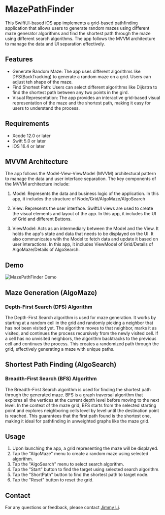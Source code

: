 # MazePathFinder

This SwiftUI-based iOS app implements a grid-based pathfinding application that allows users to generate random mazes using different maze generator algorithms and find the shortest path through the maze using different search algorithms. The app follows the MVVM architecture to manage the data and UI separation effectively.

## Features

- Generate Random Maze: The app uses different algorithms like DFS(BackTracking) to generate a random maze on a grid. Users can adjust teh shape of the maze.
- Find Shortest Path: Users can select different algorithms like Dijkstra to find the shortest path between any two points in the gird.
- Visual Representation: The app provides an interactive grid-based visual representation of the maze and the shortest path, making it easy for users to understand the process.

## Requirements

- Xcode 12.0 or later
- Swift 5.0 or later
- iOS 16.4 or later

## MVVM Architecture

The app follows the Model-View-ViewModel (MVVM) architectural pattern to manage the data and user interface separation. The key components of the MVVM architecture include:

1. Model: Represents the data and business logic of the application. In this app, it includes the structure of Node/Grid/AlgoMaze/AlgoSearch

2. View: Represents the user interface. SwiftUI views are used to create the visual elements and layout of the app. In this app, it includes the UI of Grid and different Buttons.

3. ViewModel: Acts as an intermediary between the Model and the View. It holds the app's state and data that needs to be displayed on the UI. It also communicates with the Model to fetch data and update it based on user interactions. In this app, it includes ViewModel of Grid/Details of AlgoMaze/Details of AlgoSearch.

## Demo

![MazePathFinder Demo]([https://raw.githubusercontent.com/your-username/repo-name/master/path/to/gif.gif](https://github.com/jli943/MazePathFinder/blob/main/Photos/Simulator%20Screen%20Recording%20-%20iPad%20Pro%20(12.9-inch)%20(6th%20generation)%20-%202023-08-01%20at%2014.42.00.gif))


## Maze Generation (AlgoMaze)

### Depth-First Search (DFS) Algorithm

The Depth-First Search algorithm is used for maze generation. It works by starting at a random cell in the grid and randomly picking a neighbor that has not been visited yet. The algorithm moves to that neighbor, marks it as visited, and continues the process recursively from the newly visited cell. If a cell has no unvisited neighbors, the algorithm backtracks to the previous cell and continues the process. This creates a randomized path through the grid, effectively generating a maze with unique paths.

## Shortest Path Finding (AlgoSearch)

### Breadth-First Search (BFS) Algorithm

The Breadth-First Search algorithm is used for finding the shortest path through the generated maze. BFS is a graph traversal algorithm that explores all the vertices at the current depth level before moving to the next level. In the context of the maze grid, BFS starts from the selected starting point and explores neighboring cells level by level until the destination point is reached. This guarantees that the first path found is the shortest one, making it ideal for pathfinding in unweighted graphs like the maze grid.

## Usage

1. Upon launching the app, a grid representing the maze will be displayed.
2. Tap the "AlgoMaze" menu to create a random maze using selected algorithm.
3. Tap the "AlgoSearch" menu to select search algorithm.
4. Tap the "Start" button to find the target using selected search algorithm.
5. Tap the "ShortPath" button to find the shortest path to target node.
6. Tap the "Reset" button to reset the grid.


## Contact

For any questions or feedback, please contact [Jimmy Li](mailto:jimmy94309@gmail.com).
